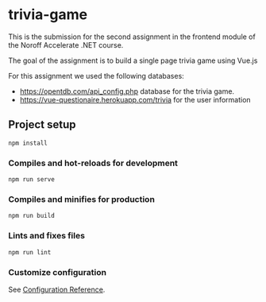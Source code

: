 # trivia-game

This is the submission for the second assignment in the frontend module of the Noroff Accelerate .NET course.

The goal of the assignment is to build a single page trivia game using Vue.js

For this assignment we used the following databases:
- https://opentdb.com/api_config.php database for the trivia game.
- https://vue-questionaire.herokuapp.com/trivia for the user information

## Project setup
```
npm install
```

### Compiles and hot-reloads for development
```
npm run serve
```

### Compiles and minifies for production
```
npm run build
```

### Lints and fixes files
```
npm run lint
```

### Customize configuration
See [Configuration Reference](https://cli.vuejs.org/config/).
